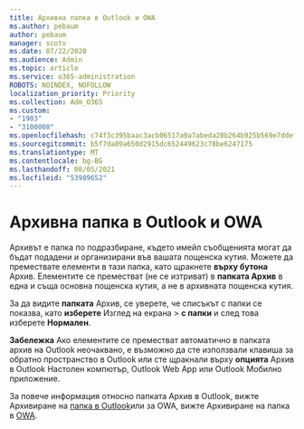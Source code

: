 ```yaml
---
title: Архивна папка в Outlook и OWA
ms.author: pebaum
author: pebaum
manager: scotv
ms.date: 07/22/2020
ms.audience: Admin
ms.topic: article
ms.service: o365-administration
ROBOTS: NOINDEX, NOFOLLOW
localization_priority: Priority
ms.collection: Adm_O365
ms.custom:
- "1903"
- "3100008"
ms.openlocfilehash: c74f3c395baac3acb06517a0a7abeda20b264b925b569e7ddef16efbbafa8e25
ms.sourcegitcommit: b5f7da89a650d2915dc652449623c78be6247175
ms.translationtype: MT
ms.contentlocale: bg-BG
ms.lasthandoff: 08/05/2021
ms.locfileid: "53989652"
---
```

# <a name="archive-folder-in-outlook-and-owa"></a>Архивна папка в Outlook и OWA

Архивът е папка по подразбиране, където имейл съобщенията могат да бъдат подадени и организирани във вашата пощенска кутия. Можете да премествате елементи в тази папка, като щракнете  **върху бутона**  Архив. Елементите се преместват (не се изтриват) в **папката Архив** в една и съща основна пощенска кутия, а не в архивната пощенска кутия.

За да видите **папката** Архив, се уверете, че списъкът с папки се показва, като **изберете** Изглед на екрана  >  **с папки** и след това изберете **Нормален**.

**Забележка** Ако елементите се преместват автоматично в папката архив на Outlook неочаквано, е възможно да сте използвали клавиша за обратно пространство в Outlook или сте щракнали върху **опцията** Архив в Outlook Настолен компютър, Outlook Web App или Outlook Мобилно приложение.

За повече информация относно папката Архив в Outlook, вижте Архивиране на [папка в Outlook](https://support.office.com/article/archive-in-outlook-for-windows-25f75777-3cdc-4c77-9783-5929c7b47028)или за OWA, вижте Архивиране на папка в [OWA](https://support.office.com/article/organize-your-inbox-with-archive-sweep-and-other-tools-in-outlook-on-the-web-49b26f63-6399-4b4a-a580-14b9b1efe96d?ui=en-US&rs=en-US&ad=US).